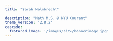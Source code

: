 ```yaml
---
title: "Sarah Helmbrecht"

description: "Math M.S. @ NYU Courant"
theme_version: '2.8.2'
cascade:
  featured_image: '/images/site/bannerimage.jpg'
---
```

